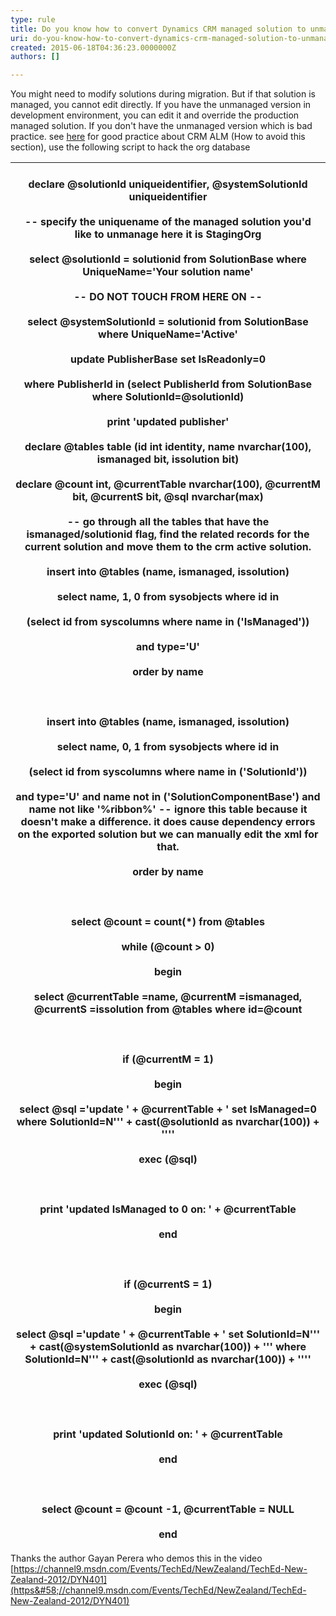 ```yaml
---
type: rule
title: Do you know how to convert Dynamics CRM managed solution to unmanaged
uri: do-you-know-how-to-convert-dynamics-crm-managed-solution-to-unmanaged
created: 2015-06-18T04:36:23.0000000Z
authors: []

---
```


​​You might need to modify solutions during migration. But if that solution is managed, you cannot edit directly. If you have the unmanaged version in development environment, you can edit it and override the production managed solution. 
If you don't have the unmanaged version which is bad practice. see [her​e](http&#58;//community.adxstudio.com/blogs/shan/2014-01-17-converting-crm-solutions-from-managed-to-unmanaged/) for good practice about CRM ALM (How to avoid this section), use the following script to hack the org database


| ​<br>declare @solutionId uniqueidentifier, @systemSolutionId uniqueidentifier<br> <br>-- specify the uniquename of the managed solution you'd like to unmanage here it is StagingOrg<br> <br>select @solutionId = solutionid from SolutionBase where UniqueName='Your solution name'<br> <br>-- DO NOT TOUCH FROM HERE ON --<br> <br>select @systemSolutionId = solutionid from SolutionBase where UniqueName='Active'<br> <br>update PublisherBase set IsReadonly=0<br> <br>where PublisherId in (select PublisherId from SolutionBase where SolutionId=@solutionId)<br> <br>print 'updated publisher'<br>  <br>declare @tables table (id int identity, name nvarchar(100), ismanaged bit, issolution bit)<br> <br>declare @count int, @currentTable nvarchar(100), @currentM bit, @currentS bit, @sql nvarchar(max)<br> <br>-- go through all the tables that have the ismanaged/solutionid flag, find the related records for the current solution and move them to the crm active solution.<br> <br>insert into @tables (name, ismanaged, issolution)<br> <br>select name, 1, 0 from sysobjects where id in<br> <br>(select id from syscolumns where name in ('IsManaged'))<br> <br>and type='U'<br> <br>order by name<br> <br><br> <br>insert into @tables (name, ismanaged, issolution)<br> <br>select name, 0, 1 from sysobjects where id in<br> <br>(select id from syscolumns where name in ('SolutionId'))<br> <br>and type='U' and name not in ('SolutionComponentBase') and name not like '%ribbon%' -- ignore this table because it doesn't make a difference. it does cause dependency errors on the exported solution but we can manually edit the xml for that.<br> <br>order by name<br> <br><br> <br>select @count = count(\*) from @tables<br> <br>while (@count &gt; 0)<br> <br>begin<br> <br>select @currentTable =name, @currentM =ismanaged, @currentS =issolution from @tables where id=@count<br> <br><br> <br>if (@currentM = 1)<br> <br>begin<br> <br>select @sql ='update ' + @currentTable + ' set IsManaged=0 where SolutionId=N''' + cast(@solutionId as nvarchar(100)) + ''''<br> <br>exec (@sql)<br> <br><br> <br>print 'updated IsManaged to 0 on: ' + @currentTable<br> <br>end<br> <br><br> <br>if (@currentS = 1)<br> <br>begin<br> <br>select @sql ='update ' + @currentTable + ' set SolutionId=N''' + cast(@systemSolutionId as nvarchar(100)) + ''' where SolutionId=N''' + cast(@solutionId as nvarchar(100)) + ''''<br> <br>exec (@sql)<br> <br><br> <br>print 'updated SolutionId on: ' + @currentTable<br> <br>end<br> <br><br> <br>select @count = @count -1, @currentTable = NULL<br> <br>end<br>  |
| --- |



Thanks the author Gayan Perera who demos this in the video [https://channel9.msdn.com/Events/TechEd/NewZealand/TechEd-New-Zealand-2012/DYN401](https&#58;//channel9.msdn.com/Events/TechEd/NewZealand/TechEd-New-Zealand-2012/DYN401)
